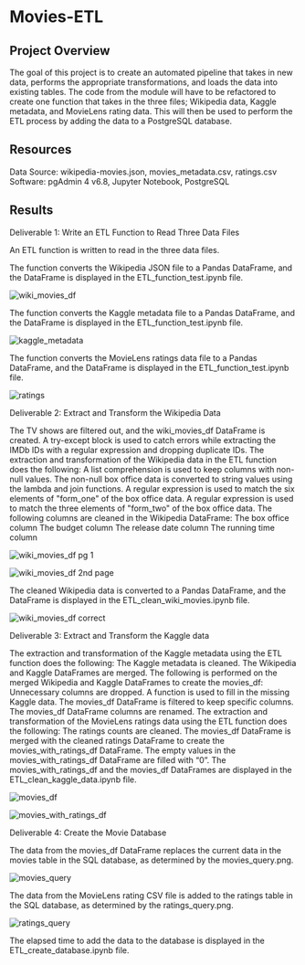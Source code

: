 # Movies-ETL
## Project Overview
The goal of this project is to create an automated pipeline that takes in new data, performs the appropriate transformations, and loads the data into existing tables. The code from the module will have to be refactored to create one function that takes in the three files; Wikipedia data, Kaggle metadata, and MovieLens rating data. This will then be used to perform the ETL process by adding the data to a PostgreSQL database.

## Resources
Data Source: wikipedia-movies.json, movies_metadata.csv, ratings.csv
Software: pgAdmin 4 v6.8, Jupyter Notebook, PostgreSQL

## Results
Deliverable 1: Write an ETL Function to Read Three Data Files

An ETL function is written to read in the three data files.

The function converts the Wikipedia JSON file to a Pandas DataFrame, and the DataFrame is displayed in the ETL_function_test.ipynb file.

![wiki_movies_df](https://user-images.githubusercontent.com/105949411/182452978-470dc197-94e7-4f37-8a5a-0a070639f447.png)

The function converts the Kaggle metadata file to a Pandas DataFrame, and the DataFrame is displayed in the ETL_function_test.ipynb file.

![kaggle_metadata](https://user-images.githubusercontent.com/105949411/182453029-4d80f3ef-c1a2-433f-87b7-de71259e1b52.png)

The function converts the MovieLens ratings data file to a Pandas DataFrame, and the DataFrame is displayed in the ETL_function_test.ipynb file.

![ratings](https://user-images.githubusercontent.com/105949411/182453061-7ec8cb95-c7c5-4811-a5e2-9add43aa1b69.png)

Deliverable 2: Extract and Transform the Wikipedia Data

The TV shows are filtered out, and the wiki_movies_df DataFrame is created.
A try-except block is used to catch errors while extracting the IMDb IDs with a regular expression and dropping duplicate IDs.
The extraction and transformation of the Wikipedia data in the ETL function does the following:
A list comprehension is used to keep columns with non-null values.
The non-null box office data is converted to string values using the lambda and join functions.
A regular expression is used to match the six elements of "form_one" of the box office data.
A regular expression is used to match the three elements of "form_two" of the box office data.
The following columns are cleaned in the Wikipedia DataFrame:
The box office column
The budget column
The release date column
The running time column

![wiki_movies_df pg 1](https://user-images.githubusercontent.com/105949411/182454217-42642c4c-8181-432c-861c-1c67491610bb.png)

![wiki_movies_df 2nd page](https://user-images.githubusercontent.com/105949411/182454237-dd53fa7c-054b-430a-b7cb-72e098eac106.png)

The cleaned Wikipedia data is converted to a Pandas DataFrame, and the DataFrame is displayed in the ETL_clean_wiki_movies.ipynb file.

![wiki_movies_df correct](https://user-images.githubusercontent.com/105949411/182454271-2dcc8041-fd27-483c-9ffd-e2ceda7374aa.png)

Deliverable 3: Extract and Transform the Kaggle data

The extraction and transformation of the Kaggle metadata using the ETL function does the following:
The Kaggle metadata is cleaned.
The Wikipedia and Kaggle DataFrames are merged.
The following is performed on the merged Wikipedia and Kaggle DataFrames to create the movies_df:
Unnecessary columns are dropped.
A function is used to fill in the missing Kaggle data.
The movies_df DataFrame is filtered to keep specific columns.
The movies_df DataFrame columns are renamed.
The extraction and transformation of the MovieLens ratings data using the ETL function does the following:
The ratings counts are cleaned.
The movies_df DataFrame is merged with the cleaned ratings DataFrame to create the movies_with_ratings_df DataFrame.
The empty values in the movies_with_ratings_df DataFrame are filled with “0”.
The movies_with_ratings_df and the movies_df DataFrames are displayed in the ETL_clean_kaggle_data.ipynb file.

![movies_df](https://user-images.githubusercontent.com/105949411/182455113-eb4c03b2-89e2-44a3-bf79-7b6e5d90e30f.png)

![movies_with_ratings_df](https://user-images.githubusercontent.com/105949411/182455137-9098d00a-c42a-473d-be8b-cbbdf297d712.png)

Deliverable 4: Create the Movie Database

The data from the movies_df DataFrame replaces the current data in the movies table in the SQL database, as determined by the movies_query.png.

![movies_query](https://user-images.githubusercontent.com/105949411/182455441-abe433d5-d2c2-4e88-ac43-186d92ec396a.png)

The data from the MovieLens rating CSV file is added to the ratings table in the SQL database, as determined by the ratings_query.png.

![ratings_query](https://user-images.githubusercontent.com/105949411/182455468-fc4900f7-7c10-4d45-82f5-125d9488ff75.png)

The elapsed time to add the data to the database is displayed in the ETL_create_database.ipynb file.
